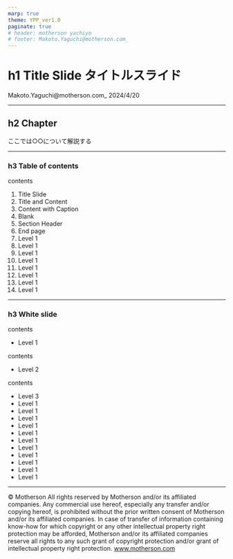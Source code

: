 ```yaml
---
marp: true
theme: YPP_ver1.0
paginate: true
# header: motherson yachiyo
# footer: Makoto.Yaguchi@motherson.com_
---
```


<!-- _class: title -->
# h1 Title Slide タイトルスライド

Makoto.Yaguchi@motherson.com_ 2024/4/20

---

<!-- _class: chapter -->
## h2 Chapter

ここでは○○について解説する

---

<!-- _class: slide -->
### h3 Table of contents
contents
1. Title Slide
2. Title and Content
3. Content with Caption
4. Blank
5. Section Header
6. End page
7. Level 1
8. Level 1
9. Level 1
10. Level 1
11. Level 1
12. Level 1
13. Level 1
14. Level 1

---

<!-- _class: slide -->
### h3 White slide
contents
- Level 1

contents
- Level 2

contents
- Level 3
- Level 1
- Level 1
- Level 1
- Level 1
- Level 1
- Level 1
- Level 1
- Level 1
- Level 1
- Level 1
- Level 1

---

<!-- _class: end -->

© Motherson  All rights reserved by Motherson and/or its affiliated companies. Any commercial use hereof, especially any transfer and/or copying hereof, is prohibited without the prior written consent of Motherson and/or its affiliated companies. In case of transfer of information containing know-how for which copyright or any other intellectual property right protection may be afforded, Motherson and/or its affiliated companies reserve all rights to any such grant of copyright protection and/or grant of intellectual property right protection. www.motherson.com
